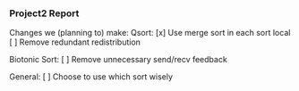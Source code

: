 ### Project2 Report

Changes we (planning to) make:
Qsort:
[x] Use merge sort in each sort local
[ ] Remove redundant redistribution

Biotonic Sort:
[ ] Remove unnecessary send/recv feedback

General:
[ ] Choose to use which sort wisely
